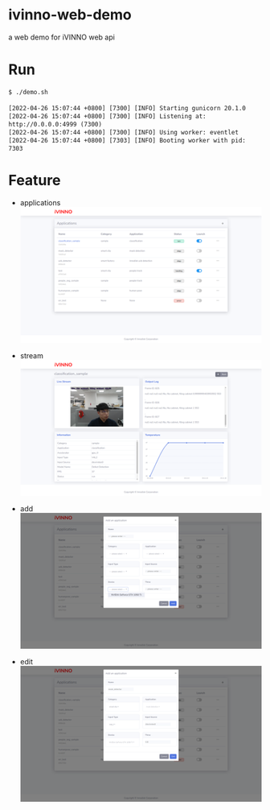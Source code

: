 # ivinno-web-demo
a web demo for iVINNO web api

# Run
```shell
$ ./demo.sh 

[2022-04-26 15:07:44 +0800] [7300] [INFO] Starting gunicorn 20.1.0
[2022-04-26 15:07:44 +0800] [7300] [INFO] Listening at: http://0.0.0.0:4999 (7300)
[2022-04-26 15:07:44 +0800] [7300] [INFO] Using worker: eventlet
[2022-04-26 15:07:44 +0800] [7303] [INFO] Booting worker with pid: 7303

```

# Feature
* applications
    ![img](./assests/dashboard.png)

* stream
    ![img](./assests/stream.png)

* add 
    ![img](./assests/add.png)

* edit
    ![img](./assests/edit.png)
